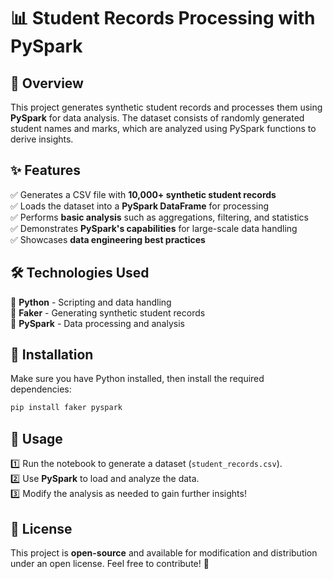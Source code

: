 # 📊 Student Records Processing with PySpark

## 📝 Overview
This project generates synthetic student records and processes them using **PySpark** for data analysis. The dataset consists of randomly generated student names and marks, which are analyzed using PySpark functions to derive insights.

## ✨ Features
✅ Generates a CSV file with **10,000+ synthetic student records**  
✅ Loads the dataset into a **PySpark DataFrame** for processing  
✅ Performs **basic analysis** such as aggregations, filtering, and statistics  
✅ Demonstrates **PySpark's capabilities** for large-scale data handling  
✅ Showcases **data engineering best practices**

## 🛠️ Technologies Used
🔹 **Python** - Scripting and data handling  
🔹 **Faker** - Generating synthetic student records  
🔹 **PySpark** - Data processing and analysis  

## 🚀 Installation
Make sure you have Python installed, then install the required dependencies:
```bash
pip install faker pyspark
```

## 🔧 Usage
1️⃣ Run the notebook to generate a dataset (`student_records.csv`).  
2️⃣ Use **PySpark** to load and analyze the data.  
3️⃣ Modify the analysis as needed to gain further insights!  

## 📜 License
This project is **open-source** and available for modification and distribution under an open license. Feel free to contribute! 🤝

